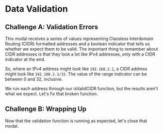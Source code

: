 # Data Validation

## Challenge A: Validation Errors

This modal receives a series of values representing Classless Interdomain Routing (CIDR) formatted addresses and a boolean indicator that tells us whether we expect them to be valid. The important thing to remember about CIDR addresses is that they look a lot like IPv4 addresses, only with a CIDR indicator at the end.

So, where an IPv4 address might look like `192.168.2.1`, a CIDR address might look like `192.168.2.1/32`. The value of the range indicator can be between 0 and 32, inclusive.

We run each address through our isValidCIDR function, but the results aren't what we expect. Let's fix that broken function.

## Challenge B: Wrapping Up

Now that the validation function is running as expected, let's close that modal.
